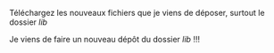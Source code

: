 Téléchargez les nouveaux fichiers que je viens de déposer, surtout le dossier *lib*

Je viens de faire un nouveau dépôt du dossier *lib* !!!
